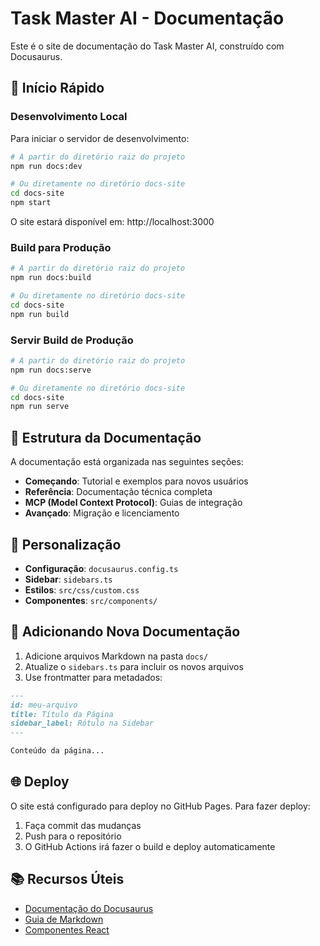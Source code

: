 # Task Master AI - Documentação

Este é o site de documentação do Task Master AI, construído com Docusaurus.

## 🚀 Início Rápido

### Desenvolvimento Local

Para iniciar o servidor de desenvolvimento:

```bash
# A partir do diretório raiz do projeto
npm run docs:dev

# Ou diretamente no diretório docs-site
cd docs-site
npm start
```

O site estará disponível em: http://localhost:3000

### Build para Produção

```bash
# A partir do diretório raiz do projeto
npm run docs:build

# Ou diretamente no diretório docs-site
cd docs-site
npm run build
```

### Servir Build de Produção

```bash
# A partir do diretório raiz do projeto
npm run docs:serve

# Ou diretamente no diretório docs-site
cd docs-site
npm run serve
```

## 📁 Estrutura da Documentação

A documentação está organizada nas seguintes seções:

- **Começando**: Tutorial e exemplos para novos usuários
- **Referência**: Documentação técnica completa
- **MCP (Model Context Protocol)**: Guias de integração
- **Avançado**: Migração e licenciamento

## 🔧 Personalização

- **Configuração**: `docusaurus.config.ts`
- **Sidebar**: `sidebars.ts`
- **Estilos**: `src/css/custom.css`
- **Componentes**: `src/components/`

## 📝 Adicionando Nova Documentação

1. Adicione arquivos Markdown na pasta `docs/`
2. Atualize o `sidebars.ts` para incluir os novos arquivos
3. Use frontmatter para metadados:

```markdown
---
id: meu-arquivo
title: Título da Página
sidebar_label: Rótulo na Sidebar
---

Conteúdo da página...
```

## 🌐 Deploy

O site está configurado para deploy no GitHub Pages. Para fazer deploy:

1. Faça commit das mudanças
2. Push para o repositório
3. O GitHub Actions irá fazer o build e deploy automaticamente

## 📚 Recursos Úteis

- [Documentação do Docusaurus](https://docusaurus.io/docs)
- [Guia de Markdown](https://docusaurus.io/docs/markdown-features)
- [Componentes React](https://docusaurus.io/docs/markdown-features/react)
